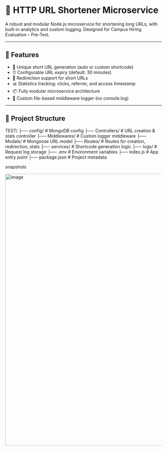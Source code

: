 

# 🔗 HTTP URL Shortener Microservice

A robust and modular Node.js microservice for shortening long URLs, with built-in analytics and custom logging. Designed for Campus Hiring Evaluation – Pre-Test.

---

## 🚀 Features

- 🔐 Unique short URL generation (auto or custom shortcode)
- ⏰ Configurable URL expiry (default: 30 minutes)
- 🔁 Redirection support for short URLs
- 📊 Statistics tracking: clicks, referrer, and access timestamp
- 📦 Fully modular microservice architecture
- 📝 Custom file-based middleware logger (no console.log)

---

## 📁 Project Structure


TEST/
├── config/ # MongoDB config
├── Controllers/ # URL creation & stats controller
├── Middlewares/ # Custom logger middleware
├── Modals/ # Mongoose URL model
├── Routes/ # Routes for creation, redirection, stats
├── services/ # Shortcode generation logic
├── logs/ # Request log storage
├── .env # Environment variables
├── index.js # App entry point
├── package.json # Project metadata

snapshots

<img width="1842" height="872" alt="image" src="https://github.com/user-attachments/assets/ad6cca58-6dd7-48e4-bfcc-ee2e13db99e0" />
